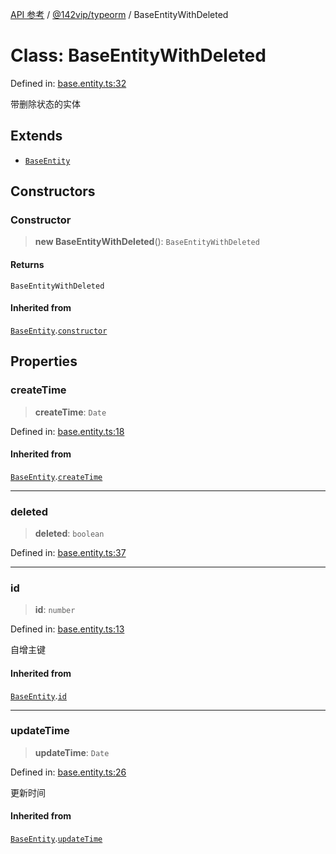 [API 参考](../../../index.md) / [@142vip/typeorm](../index.md) / BaseEntityWithDeleted

# Class: BaseEntityWithDeleted

Defined in: [base.entity.ts:32](https://github.com/142vip/core-x/blob/15d5bc9ef4bece78c0e60bdf074a2d245f625100/packages/typeorm/src/base.entity.ts#L32)

带删除状态的实体

## Extends

- [`BaseEntity`](BaseEntity.md)

## Constructors

### Constructor

> **new BaseEntityWithDeleted**(): `BaseEntityWithDeleted`

#### Returns

`BaseEntityWithDeleted`

#### Inherited from

[`BaseEntity`](BaseEntity.md).[`constructor`](BaseEntity.md#constructor)

## Properties

### createTime

> **createTime**: `Date`

Defined in: [base.entity.ts:18](https://github.com/142vip/core-x/blob/15d5bc9ef4bece78c0e60bdf074a2d245f625100/packages/typeorm/src/base.entity.ts#L18)

#### Inherited from

[`BaseEntity`](BaseEntity.md).[`createTime`](BaseEntity.md#createtime)

***

### deleted

> **deleted**: `boolean`

Defined in: [base.entity.ts:37](https://github.com/142vip/core-x/blob/15d5bc9ef4bece78c0e60bdf074a2d245f625100/packages/typeorm/src/base.entity.ts#L37)

***

### id

> **id**: `number`

Defined in: [base.entity.ts:13](https://github.com/142vip/core-x/blob/15d5bc9ef4bece78c0e60bdf074a2d245f625100/packages/typeorm/src/base.entity.ts#L13)

自增主键

#### Inherited from

[`BaseEntity`](BaseEntity.md).[`id`](BaseEntity.md#id)

***

### updateTime

> **updateTime**: `Date`

Defined in: [base.entity.ts:26](https://github.com/142vip/core-x/blob/15d5bc9ef4bece78c0e60bdf074a2d245f625100/packages/typeorm/src/base.entity.ts#L26)

更新时间

#### Inherited from

[`BaseEntity`](BaseEntity.md).[`updateTime`](BaseEntity.md#updatetime)
